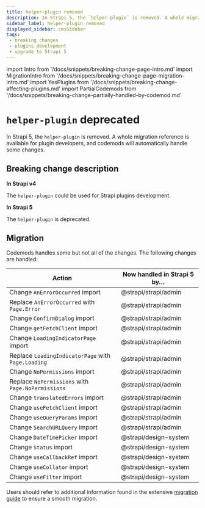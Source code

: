 ```yaml
---
title: helper-plugin removed
description: In Strapi 5, the `helper-plugin` is removed. A whole migration reference is available for plugin developers, and codemods will automatically handle some changes.
sidebar_label: helper-plugin removed
displayed_sidebar: cmsSidebar
tags:
 - breaking changes
 - plugins development
 - upgrade to Strapi 5
---
```


import Intro from '/docs/snippets/breaking-change-page-intro.md'
import MigrationIntro from '/docs/snippets/breaking-change-page-migration-intro.md'
import YesPlugins from '/docs/snippets/breaking-change-affecting-plugins.md'
import PartialCodemods from '/docs/snippets/breaking-change-partially-handled-by-codemod.md'

# `helper-plugin` deprecated

In Strapi 5, the `helper-plugin` is removed. A whole migration reference is available for plugin developers, and codemods will automatically handle some changes.

 <Intro />

<YesPlugins />
<PartialCodemods />

## Breaking change description

<SideBySideContainer>

<SideBySideColumn>

**In Strapi v4**

The `helper-plugin` could be used for Strapi plugins development.

</SideBySideColumn>

<SideBySideColumn>

**In Strapi 5**

The `helper-plugin` is deprecated.

</SideBySideColumn>

</SideBySideContainer>

## Migration

Codemods handles some but not all of the changes. The following changes are handled:

| Action                                      | Now handled in Strapi 5 by…                    |
|---------------------------------------------|-------------------------------|
| Change `AnErrorOccurred` import             | @strapi/strapi/admin           |
| Replace `AnErrorOccurred` with `Page.Error` | @strapi/strapi/admin           |
| Change `ConfirmDialog` import               | @strapi/strapi/admin           |
| Change `getFetchClient` import              | @strapi/strapi/admin           |
| Change `LoadingIndicatorPage` import        | @strapi/strapi/admin           |
| Replace `LoadingIndicatorPage` with `Page.Loading` | @strapi/strapi/admin     |
| Change `NoPermissions` import               | @strapi/strapi/admin           |
| Replace `NoPermissions` with `Page.NoPermissions` | @strapi/strapi/admin    |
| Change `translatedErrors` import            | @strapi/strapi/admin           |
| Change `useFetchClient` import              | @strapi/strapi/admin           |
| Change `useQueryParams` import              | @strapi/strapi/admin           |
| Change `SearchURLQuery` import              | @strapi/strapi/admin           |
| Change `DateTimePicker` import              | @strapi/design-system          |
| Change `Status` import                      | @strapi/design-system          |
| Change `useCallbackRef` import              | @strapi/design-system          |
| Change `useCollator` import                 | @strapi/design-system          |
| Change `useFilter` import                   | @strapi/design-system          |

Users should refer to additional information found in the extensive [migration guide](/cms/migration/v4-to-v5/additional-resources/helper-plugin) to ensure a smooth migration.
